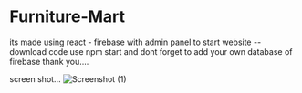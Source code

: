# Furniture-Mart
its made using react - firebase with admin panel
to start website --download code use npm start 
and dont forget to add your own database of firebase
thank you....

screen shot...
![Screenshot (1)](https://github.com/Taimbur/Furniture-Mart/assets/118272408/cfa69eef-85ec-42ad-b34b-b9654aaef1c8)
